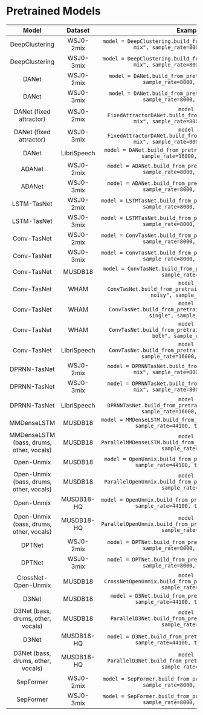 # Pretrained Models
| Model | Dataset | Example |
|:---:|:---:|:---:|
| DeepClustering | WSJ0-2mix | `model = DeepClustering.build_from_pretrained(task="wsj0-mix", sample_rate=8000, n_sources=2)` |
| DeepClustering | WSJ0-3mix | `model = DeepClustering.build_from_pretrained(task="wsj0-mix", sample_rate=8000, n_sources=3)` |
| DANet | WSJ0-2mix | `model = DANet.build_from_pretrained(task="wsj0-mix", sample_rate=8000, n_sources=2)` |
| DANet | WSJ0-3mix | `model = DANet.build_from_pretrained(task="wsj0-mix", sample_rate=8000, n_sources=3)` |
| DANet (fixed attractor) | WSJ0-2mix | `model = FixedAttractorDANet.build_from_pretrained(task="wsj0-mix", sample_rate=8000, n_sources=2)` |
| DANet (fixed attractor) | WSJ0-3mix | `model = FixedAttractorDANet.build_from_pretrained(task="wsj0-mix", sample_rate=8000, n_sources=3)` |
| DANet | LibriSpeech | `model = DANet.build_from_pretrained(task="librispeech", sample_rate=16000, n_sources=2)` |
| ADANet | WSJ0-2mix | `model = ADANet.build_from_pretrained(task="wsj0-mix", sample_rate=8000, n_sources=2)` |
| ADANet | WSJ0-3mix | `model = ADANet.build_from_pretrained(task="wsj0-mix", sample_rate=8000, n_sources=3)` |
| LSTM-TasNet | WSJ0-2mix | `model = LSTMTasNet.build_from_pretrained(task="wsj0-mix", sample_rate=8000, n_sources=2)` |
| LSTM-TasNet | WSJ0-3mix | `model = LSTMTasNet.build_from_pretrained(task="wsj0-mix", sample_rate=8000, n_sources=3)` |
| Conv-TasNet | WSJ0-2mix | `model = ConvTasNet.build_from_pretrained(task="wsj0-mix", sample_rate=8000, n_sources=2)` |
| Conv-TasNet | WSJ0-3mix | `model = ConvTasNet.build_from_pretrained(task="wsj0-mix", sample_rate=8000, n_sources=3)` |
| Conv-TasNet | MUSDB18 | `model = ConvTasNet.build_from_pretrained(task="musdb18", sample_rate=44100)` |
| Conv-TasNet | WHAM | `model = ConvTasNet.build_from_pretrained(task="wham/separate-noisy", sample_rate=8000)` |
| Conv-TasNet | WHAM | `model = ConvTasNet.build_from_pretrained(task="wham/enhance-single", sample_rate=8000)` |
| Conv-TasNet | WHAM | `model = ConvTasNet.build_from_pretrained(task="wham/enhance-both", sample_rate=8000)` |
| Conv-TasNet | LibriSpeech | `model = ConvTasNet.build_from_pretrained(task="librispeech", sample_rate=16000, n_sources=2)` |
| DPRNN-TasNet | WSJ0-2mix | `model = DPRNNTasNet.build_from_pretrained(task="wsj0-mix", sample_rate=8000, n_sources=2)` |
| DPRNN-TasNet | WSJ0-3mix | `model = DPRNNTasNet.build_from_pretrained(task="wsj0-mix", sample_rate=8000, n_sources=3)` |
| DPRNN-TasNet | LibriSpeech | `model = DPRNNTasNet.build_from_pretrained(task="librispeech", sample_rate=16000, n_sources=2)` |
| MMDenseLSTM | MUSDB18 | `model = MMDenseLSTM.build_from_pretrained(task="musdb18", sample_rate=44100, target="vocals")` |
| MMDenseLSTM (bass, drums, other, vocals) | MUSDB18 | `model = ParallelMMDenseLSTM.build_from_pretrained(task="musdb18", sample_rate=44100)` |
| Open-Unmix | MUSDB18 | `model = OpenUnmix.build_from_pretrained(task="musdb18", sample_rate=44100, target="vocals")` |
| Open-Unmix (bass, drums, other, vocals) | MUSDB18 | `model = ParallelOpenUnmix.build_from_pretrained(task="musdb18", sample_rate=44100)` |
| Open-Unmix | MUSDB18-HQ | `model = OpenUnmix.build_from_pretrained(task="musdb18hq", sample_rate=44100, target="vocals")` |
| Open-Unmix (bass, drums, other, vocals) | MUSDB18-HQ | `model = ParallelOpenUnmix.build_from_pretrained(task="musdb18hq", sample_rate=44100)` |
| DPTNet | WSJ0-2mix | `model = DPTNet.build_from_pretrained(task="wsj0-mix", sample_rate=8000, n_sources=2)` |
| DPTNet | WSJ0-3mix | `model = DPTNet.build_from_pretrained(task="wsj0-mix", sample_rate=8000, n_sources=3)` |
| CrossNet-Open-Unmix | MUSDB18 | `model = CrossNetOpenUnmix.build_from_pretrained(task="musdb18", sample_rate=44100)` |
| D3Net | MUSDB18 | `model = D3Net.build_from_pretrained(task="musdb18", sample_rate=44100, target="vocals")` |
| D3Net (bass, drums, other, vocals) | MUSDB18 | `model = ParallelD3Net.build_from_pretrained(task="musdb18", sample_rate=44100)` |
| D3Net | MUSDB18-HQ | `model = D3Net.build_from_pretrained(task="musdb18hq", sample_rate=44100, target="vocals")` |
| D3Net (bass, drums, other, vocals) | MUSDB18-HQ | `model = ParallelD3Net.build_from_pretrained(task="musdb18hq", sample_rate=44100)` |
| SepFormer | WSJ0-2mix | `model = SepFormer.build_from_pretrained(task="wsj0-mix", sample_rate=8000, n_sources=2)` |
| SepFormer | WSJ0-3mix | `model = SepFormer.build_from_pretrained(task="wsj0-mix", sample_rate=8000, n_sources=3)` |
